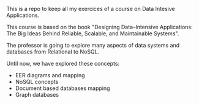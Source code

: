This is a repo to keep all my exercices of a course on Data Intesive Applications. 

This course is based on the book "Designing Data–Intensive Applications: The Big Ideas Behind Reliable, Scalable, and Maintainable Systems".

The professor is going to explore many aspects of data systems and databases from Relational to NoSQL.

Until now, we have explored these concepts:

- EER diagrams and mapping
- NoSQL concepts
- Document based databases mapping
- Graph databases
